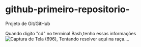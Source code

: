 # github-primeiro-repositorio-
Projeto de Git/GitHub

Quando digito "cd" no terminal Bash,tenho essas informações
![Captura de Tela (696),](https://user-images.githubusercontent.com/95194096/150044472-6d19a68b-1f95-4e1d-bdec-8686c1db6119.jpg)
Tentando resolver aqui na raça....
